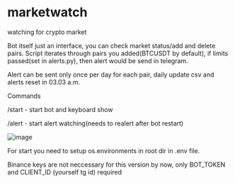 # marketwatch
watching for crypto market

Bot itself just an interface, you can check market status/add and delete pairs.
Script iterates through pairs you added(BTCUSDT by default), if limits passed(set in alerts.py), then alert would be send in telegram.

Alert can be sent only once per day for each pair, daily update csv and alerts reset in 03.03 a.m.

Commands

/start - start bot and keyboard show

/alert - start alert watching(needs to realert after bot restart)

![image](https://user-images.githubusercontent.com/59505313/168646417-eb986d55-999f-4da4-b060-125e4040ba7f.png)

For start you need to setup os.environments in root dir in .env file.

Binance keys are not neccessary for this version by now, only BOT_TOKEN and CLIENT_ID (yourself tg id) required

